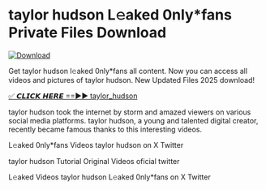 # taylor hudson L𝚎aked 0nly*fans Private Files Download

[![Download](https://i.imgur.com/PoXn3jX.png)](https://mediafirer.com/taylor+hudson)

Get taylor hudson l𝚎aked 0nly*fans all content. Now you can access all videos and pictures of taylor hudson. New Updated Files 2025 download!

[✅ 𝘾𝙇𝙄𝘾𝙆 𝙃𝙀𝙍𝙀 ==►► taylor_hudson](https://mediafirer.com/taylor+hudson)

taylor hudson took the internet by storm and amazed viewers on various social media platforms. taylor hudson, a young and talented digital creator, recently became famous thanks to this interesting videos.

L𝚎aked 0nly*fans Videos taylor hudson on X Twitter

taylor hudson Tutorial Original Videos oficial twitter

L𝚎aked Videos taylor hudson L𝚎aked 0nly*fans on X Twitter